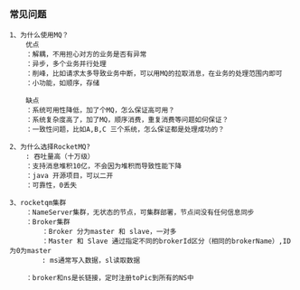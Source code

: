 ### 常见问题
    1、为什么使用MQ？
        优点
        ：解耦，不用担心对方的业务是否有异常
        ：异步，多个业务并行处理
        ：削峰，比如请求太多导致业务中断，可以用MQ的拉取消息，在业务的处理范围内即可
        ：小功能，如顺序，存储

        缺点
        ：系统可用性降低，加了个MQ，怎么保证高可用？
        ：系统复杂度高了，加了MQ，顺序消费，重复消费等问题如何保证？
        ：一致性问题，比如A,B,C 三个系统，怎么保证都是处理成功的？

    2、为什么选择RocketMQ?
        : 吞吐量高（十万级）
        ：支持消息堆积10亿，不会因为堆积而导致性能下降
        ：java 开源项目，可以二开
        ：可靠性，0丢失
        
    3、rocketqm集群
        ：NameServer集群，无状态的节点，可集群部署，节点间没有任何信息同步
        ：Broker集群
            ：Broker 分为master 和 slave，一对多
            ：Master 和 Slave 通过指定不同的brokerId区分（相同的brokerName）,ID为0为master
            : ms通常写入数据，sl读取数据

        ：broker和ns是长链接，定时注册toPic到所有的NS中

        

